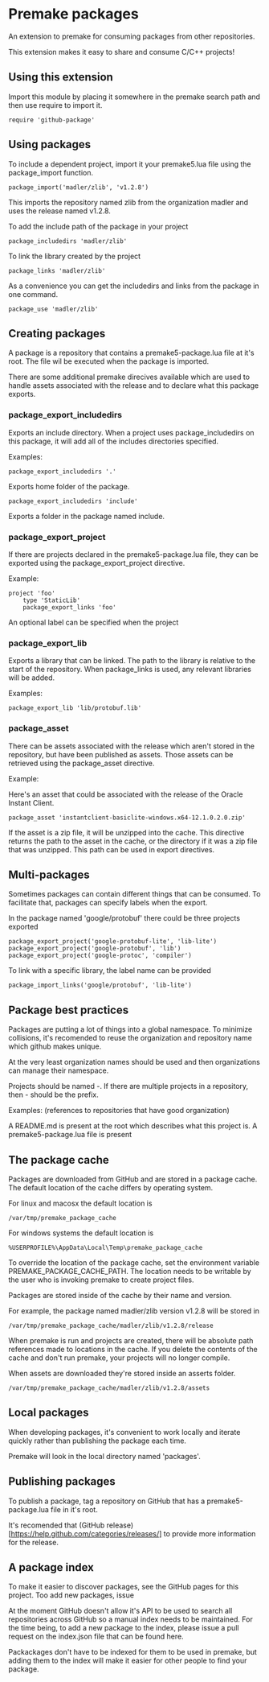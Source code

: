 # Premake packages

An extension to premake for consuming packages from other repositories.

This extension makes it easy to share and consume C/C++ projects!

## Using this extension

Import this module by placing it somewhere in the premake search path and then use require to import it.

    require 'github-package'

## Using packages

To include a dependent project, import it your premake5.lua file using the package_import function.

    package_import('madler/zlib', 'v1.2.8')

This imports the repository named zlib from the organization madler and uses the release named v1.2.8.

To add the include path of the package in your project

    package_includedirs 'madler/zlib'

To link the library created by the project

    package_links 'madler/zlib'

As a convenience you can get the includedirs and links from the package in one command.

    package_use 'madler/zlib'

## Creating packages

A package is a repository that contains a premake5-package.lua file at it's root. The file wil be executed when the package is imported.

There are some additional premake direcives available which are used to handle assets associated with the release and to declare what this package exports.

### package_export_includedirs

Exports an include directory. When a project uses package_includedirs on this package, it will add all of the includes directories specified.

Examples:

    package_export_includedirs '.'

Exports home folder of the package.

    package_export_includedirs 'include'

Exports a folder in the package named include.

### package_export_project

If there are projects declared in the premake5-package.lua file, they can be exported using the package_export_project directive. 

Example:

    project 'foo'
        type 'StaticLib'
        package_export_links 'foo'

An optional label can be specified when the project

### package_export_lib

Exports a library that can be linked.
The path to the library is relative to the start of the repository.
When package_links is used, any relevant libraries will be added.

Examples:

    package_export_lib 'lib/protobuf.lib'

### package_asset

There can be assets associated with the release which aren't stored in the repository, but have been published as assets. Those assets can be retrieved using the package_asset directive.

Example:

Here's an asset that could be associated with the release of the Oracle Instant Client.

    package_asset 'instantclient-basiclite-windows.x64-12.1.0.2.0.zip'

If the asset is a zip file, it will be unzipped into the cache. This directive returns the path to the asset in the cache, or the directory if it was a zip file that was unzipped. This path can be used in export directives.

## Multi-packages

Sometimes packages can contain different things that can be consumed. To facilitate that, packages can specify labels when the export.

In the package named 'google/protobuf' there could be three projects exported

    package_export_project('google-protobuf-lite', 'lib-lite')
    package_export_project('google-protobuf', 'lib')
    package_export_project('google-protoc', 'compiler')

To link with a specific library, the label name can be provided

    package_import_links('google/protobuf', 'lib-lite')


## Package best practices

Packages are putting a lot of things into a global namespace. To minimize collisions, it's recomended to reuse the organization and repository name which github makes unique.

At the very least organization names should be used and then organizations can manage their namespace.

Projects should be named <organization>-<repository>. If there are multiple projects in a repository, then <organization>-<repository> should be the prefix.

Examples:
(references to repositories that have good organization)

A README.md is present at the root which describes what this project is.
A premake5-package.lua file is present


## The package cache

Packages are downloaded from GitHub and are stored in a package cache. The default location of the cache differs by operating system.

For linux and macosx the default location is

    /var/tmp/premake_package_cache

For windows systems the default location is 

    %USERPROFILE%\AppData\Local\Temp\premake_package_cache

To override the location of the package cache, set the environment variable PREMAKE_PACKAGE_CACHE_PATH. The location needs to be writable by the user who is invoking premake to create project files.

Packages are stored inside of the cache by their name and version.

For example, the package named madler/zlib version v1.2.8 will be stored in

    /var/tmp/premake_package_cache/madler/zlib/v1.2.8/release

When premake is run and projects are created, there will be absolute path references made to locations in the cache. If you delete the contents of the cache and don't run premake, your projects will no longer compile.

When assets are downloaded they're stored inside an asserts folder.

    /var/tmp/premake_package_cache/madler/zlib/v1.2.8/assets


## Local packages

When developing packages, it's convenient to work locally and iterate quickly rather than publishing the package each time.

Premake will look in the local directory named 'packages'.

## Publishing packages

To publish a package, tag a repository on GitHub that has a premake5-package.lua file in it's root.

It's recomended that (GitHub release)[https://help.github.com/categories/releases/] to provide more information for the release.

## A package index

To make it easier to discover packages, see the GitHub pages for this project. Too add new packages, issue

At the moment GitHub doesn't allow it's API to be used to search all repositories across GitHub so a manual index needs to be maintained. For the time being, to add a new package to the index, please issue a pull request on the index.json file that can be found here.

Packackages don't have to be indexed for them to be used in premake, but adding them to the index will make it easier for other people to find your package.
